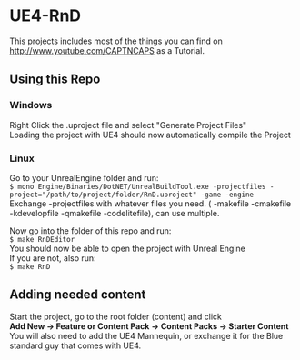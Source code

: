 # UE4-RnD
This projects includes most of the things you can find on 
http://www.youtube.com/CAPTNCAPS as a Tutorial.

## Using this Repo
### Windows
Right Click the .uproject file and select "Generate Project Files"  
Loading the project with UE4 should now automatically compile the Project  

### Linux
Go to your UnrealEngine folder and run:  
`$ mono Engine/Binaries/DotNET/UnrealBuildTool.exe -projectfiles -project="/path/to/project/folder/RnD.uproject" -game -engine`  
Exchange -projectfiles with whatever files you need. ( -makefile -cmakefile -kdevelopfile -qmakefile -codelitefile), can use multiple.  
  
Now go into the folder of this repo and run:  
`$ make RnDEditor`  
You should now be able to open the project with Unreal Engine  
If you are not, also run:  
`$ make RnD`

## Adding needed content  
Start the project, go to the root folder (content) and click  
**Add New -> Feature or Content Pack -> Content Packs -> Starter Content**  
You will also need to add the UE4 Mannequin, or exchange it for the Blue standard guy that comes with UE4.
